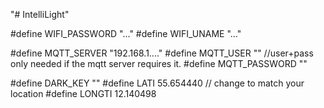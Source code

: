 "# IntelliLight" 

#define WIFI_PASSWORD "..."
#define WIFI_UNAME "..."

#define MQTT_SERVER "192.168.1...."
#define MQTT_USER "" //user+pass only needed if the mqtt server requires it.
#define MQTT_PASSWORD ""

#define DARK_KEY ""
#define LATI 55.654440 // change to match your location
#define LONGTI 12.140498
